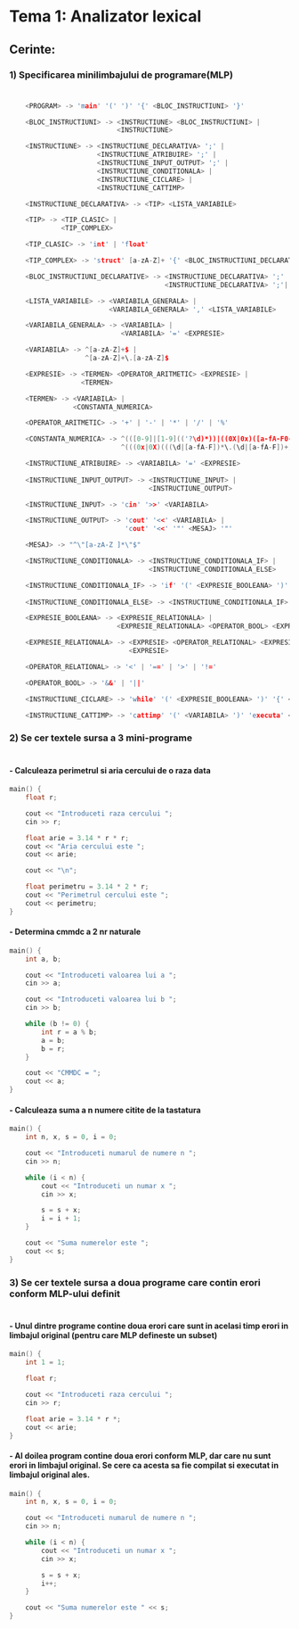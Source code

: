# Tema 1: Analizator lexical

## Cerinte:

### 1) Specificarea minilimbajului de programare(MLP)
#
```C++
    <PROGRAM> -> 'main' '(' ')' '{' <BLOC_INSTRUCTIUNI> '}'

    <BLOC_INSTRUCTIUNI> -> <INSTRUCTIUNE> <BLOC_INSTRUCTIUNI> |
                           <INSTRUCTIUNE>

    <INSTRUCTIUNE> -> <INSTRUCTIUNE_DECLARATIVA> ';' |
                      <INSTRUCTIUNE_ATRIBUIRE> ';' |
                      <INSTRUCTIUNE_INPUT_OUTPUT> ';' |
                      <INSTRUCTIUNE_CONDITIONALA> |
                      <INSTRUCTIUNE_CICLARE> |
                      <INSTRUCTIUNE_CATTIMP>

    <INSTRUCTIUNE_DECLARATIVA> -> <TIP> <LISTA_VARIABILE>

    <TIP> -> <TIP_CLASIC> |
             <TIP_COMPLEX>

    <TIP_CLASIC> -> 'int' | 'float'

    <TIP_COMPLEX> -> 'struct' [a-zA-Z]+ '{' <BLOC_INSTRUCTIUNI_DECLARATIVE> '}' ';'

    <BLOC_INSTRUCTIUNI_DECLARATIVE> -> <INSTRUCTIUNE_DECLARATIVA> ';'
                                       <INSTRUCTIUNE_DECLARATIVA> ';'| <BLOC_INSTRUCTIUNI_DECLARATIVE>

    <LISTA_VARIABILE> -> <VARIABILA_GENERALA> |
                         <VARIABILA_GENERALA> ',' <LISTA_VARIABILE>

    <VARIABILA_GENERALA> -> <VARIABILA> |
                            <VARIABILA> '=' <EXPRESIE>

    <VARIABILA> -> ^[a-zA-Z]+$ |
                   ^[a-zA-Z]+\.[a-zA-Z]$

    <EXPRESIE> -> <TERMEN> <OPERATOR_ARITMETIC> <EXPRESIE> |
                  <TERMEN>

    <TERMEN> -> <VARIABILA> |
                <CONSTANTA_NUMERICA>

    <OPERATOR_ARITMETIC> -> '+' | '-' | '*' | '/' | '%'

    <CONSTANTA_NUMERICA> -> ^(([0-9]|[1-9](('?\d)*))|((0X|0x)([a-fA-F0-9]'?)*[a-fA-F0-9])|(0('?[0-7])+)|((0b|0B)([01]'?)*[01]))(u|U|l|L|ll|LL|ul|ull|UL|ULL|LU|LLU)?$ |
                            ^(((0x|0X)(((\d|[a-fA-F])*\.(\d|[a-fA-F])+)|((\d|[a-fA-F])+\.?))(p(\+|\-)?(\d|[a-fA-F])+)?(f|l)?)|(((\d*\.\d+)|(\d+\.?))([eE](\+|\-)?\d+)?(f|l|F|L)?))$

    <INSTRUCTIUNE_ATRIBUIRE> -> <VARIABILA> '=' <EXPRESIE>
    
    <INSTRUCTIUNE_INPUT_OUTPUT> -> <INSTRUCTIUNE_INPUT> |
                                   <INSTRUCTIUNE_OUTPUT>

    <INSTRUCTIUNE_INPUT> -> 'cin' '>>' <VARIABILA>

    <INSTRUCTIUNE_OUTPUT> -> 'cout' '<<' <VARIABILA> |
                             'cout' '<<' '"' <MESAJ> '"'

    <MESAJ> -> "^\"[a-zA-Z ]*\"$"

    <INSTRUCTIUNE_CONDITIONALA> -> <INSTRUCTIUNE_CONDITIONALA_IF> |
                                   <INSTRUCTIUNE_CONDITIONALA_ELSE>

    <INSTRUCTIUNE_CONDITIONALA_IF> -> 'if' '(' <EXPRESIE_BOOLEANA> ')' '{' <BLOC_INSTRUCTIUNI> '}'
    
    <INSTRUCTIUNE_CONDITIONALA_ELSE> -> <INSTRUCTIUNE_CONDITIONALA_IF> 'else' '{' <BLOC_INSTRUCTIUNI> '}'

    <EXPRESIE_BOOLEANA> -> <EXPRESIE_RELATIONALA> |
                           <EXPRESIE_RELATIONALA> <OPERATOR_BOOL> <EXPRESIE_BOOLEANA>

    <EXPRESIE_RELATIONALA> -> <EXPRESIE> <OPERATOR_RELATIONAL> <EXPRESIE> |
                              <EXPRESIE>

    <OPERATOR_RELATIONAL> -> '<' | '==' | '>' | '!='

    <OPERATOR_BOOL> -> '&&' | '||'

    <INSTRUCTIUNE_CICLARE> -> 'while' '(' <EXPRESIE_BOOLEANA> ')' '{' <BLOC_INSTRUCTIUNI> '}'

    <INSTRUCTIUNE_CATTIMP> -> 'cattimp' '(' <VARIABILA> ')' 'executa' <BLOC_INSTRUCTIUNI> 'sfcattimp'
```
### 2) Se cer textele sursa a 3 mini-programe
#
#### - Calculeaza perimetrul si aria cercului de o raza data
```C++
main() {
    float r;

    cout << "Introduceti raza cercului ";
    cin >> r;

    float arie = 3.14 * r * r;
    cout << "Aria cercului este ";
    cout << arie;

    cout << "\n";

    float perimetru = 3.14 * 2 * r;
    cout << "Perimetrul cercului este ";
    cout << perimetru;
}
```
#### - Determina cmmdc a 2 nr naturale
```C++
main() {
    int a, b;

    cout << "Introduceti valoarea lui a ";
    cin >> a;

    cout << "Introduceti valoarea lui b ";
    cin >> b;

    while (b != 0) {
        int r = a % b;
        a = b;
        b = r;
    }

    cout << "CMMDC = ";
    cout << a;
}
```
#### - Calculeaza suma a n numere citite de la tastatura
```C++
main() {
    int n, x, s = 0, i = 0;

    cout << "Introduceti numarul de numere n ";
    cin >> n;

    while (i < n) {
        cout << "Introduceti un numar x ";
        cin >> x;

        s = s + x;
        i = i + 1;
    }

    cout << "Suma numerelor este ";
    cout << s;
}
```
### 3) Se cer textele sursa a doua programe care contin erori conform MLP-ului definit
#
#### - Unul dintre programe contine doua erori care sunt in acelasi timp erori in limbajul original (pentru care MLP defineste un subset)
```C++
main() {
    int 1 = 1;

    float r;

    cout << "Introduceti raza cercului ";
    cin >> r;

    float arie = 3.14 * r *;
    cout << arie;
}
```
#### - Al doilea program contine doua erori conform MLP, dar care nu sunt erori in limbajul original. Se cere ca acesta sa fie compilat si executat in limbajul original ales.
```C++
main() {
    int n, x, s = 0, i = 0;

    cout << "Introduceti numarul de numere n ";
    cin >> n;

    while (i < n) {
        cout << "Introduceti un numar x ";
        cin >> x;

        s = s + x;
        i++;
    }

    cout << "Suma numerelor este " << s;
}
```